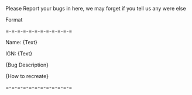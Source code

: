 Please Report your bugs in here, we may forget if you tell us any were else

Format

=-=-=-=-=-=-=-=-=-=-=-=

Name: {Text}

IGN: {Text}


{Bug Description}

{How to recreate}

=-=-=-=-=-=-=-=-=-=-=-=
